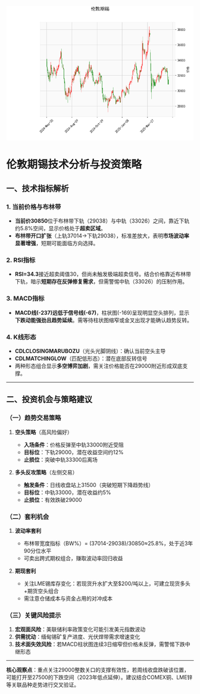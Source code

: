 ![图](stan.png)



# 伦敦期锡技术分析与投资策略

## 一、技术指标解析

### 1. 当前价格与布林带
- **当前价30850**位于布林带下轨（29038）与中轨（33026）之间，靠近下轨约5.8%空间，显示价格处于**超卖区域**。
- **布林带开口扩张**（上轨37014→下轨29038），标准差放大，表明**市场波动率显著增强**，短期可能面临方向选择。

### 2. RSI指标
- **RSI=34.3**接近超卖阈值30，但尚未触发极端超卖信号。结合价格靠近布林带下轨，暗示**短期存在反弹修复需求**，但需警惕中轨（33026）的压制作用。

### 3. MACD指标
- **MACD线(-237)远低于信号线(-67)**，柱状图(-169)呈现明显空头排列，显示**下跌动能强劲且趋势延续**。需等待柱状图缩窄或金叉出现才能确认趋势反转。

### 4. K线形态
- **CDLCLOSINGMARUBOZU**（光头光脚阴线）：确认当前空头主导
- **CDLMATCHINGLOW**（匹配低形态）：潜在底部反转信号
- 两种形态组合显示**多空博弈加剧**，需关注价格能否在29000附近形成双底支撑。

---

## 二、投资机会与策略建议

### （一）趋势交易策略
1. **空头策略**（高风险偏好）
   - **入场条件**：价格反弹至中轨33000附近受阻
   - **目标位**：下轨29000，潜在收益空间约12%
   - **止损位**：突破中轨33300后离场

2. **多头反攻策略**（左侧交易）
   - **触发条件**：日线收盘站上31500（突破短期下降趋势线）
   - **目标位**：中轨33000，潜在收益约5%
   - **止损位**：有效跌破29000

### （二）套利机会
1. **波动率套利**
   - 布林带宽度指标（BW%）= (37014-29038)/30850≈25.8%，处于近3年90分位水平
   - 可卖出跨式期权组合，赚取波动率回归收益

2. **期现套利**
   - 关注LME锡库存变化：若现货升水扩大至$200/吨以上，可建立现货多头+期货空头组合
   - 需注意仓储成本与资金占用的对冲成本

### （三）关键风险提示
1. **宏观面风险**：美联储利率政策变化可能引发美元指数波动
2. **供需扰动**：缅甸锡矿复产进度、光伏焊带需求增速变化
3. **技术面失效风险**：若MACD柱状图连续3日缩窄但价格未反弹，需警惕下跌中继形态

---

**核心观察点**：重点关注29000整数关口的支撑有效性，若周线收盘跌破该位置，可能打开至27500的下跌空间（2023年低点延伸）。建议结合COMEX铜、LME锌等关联品种走势进行交叉验证。